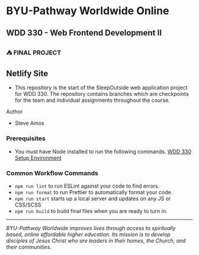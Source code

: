 # BYU-Pathway Worldwide Online
## WDD 330 - Web Frontend Development II

### ⛺ FINAL PROJECT

## Netlify Site  


 - This repository is the start of the SleepOutside web application project for WDD 330. The repository contains branches which are checkpoints for the team and individual assignments throughout the course.


Author
- Steve Amos


### Prerequisites

- You must have Node installed to run the following commands.
[WDD 330 Setup Environment](https://byui-cse.github.io/wdd330-ww-course/intro/) 

### Common Workflow Commands

- `npm run lint` to run ESLint against your code to find errors.
- `npm run format` to run Prettier to automatically format your code.
- `npm run start` starts up a local server and updates on any JS or CSS/SCSS 
- `npm run build` to build final files when you are ready to turn in.


---
_BYU-Pathway Worldwide improves lives through access to spiritually based, online affordable higher education. Its mission is to develop disciples of Jesus Christ who are leaders in their homes, the Church, and their communities._



